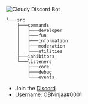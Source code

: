![Cloudy Discord Bot](https://imgur.com/04btrZO.png)
```
└───src
    ├───commands
    │   ├───developer
    │   ├───fun
    │   ├───information
    │   ├───moderation
    │   └───utilities
    ├───inhibitors
    └───listeners
        ├───core
        ├───debug
        └───events
```
* Join the [Discord](https://discord.gg/Nyj4p5u95N)
* Username: OBNinjaa#0001
